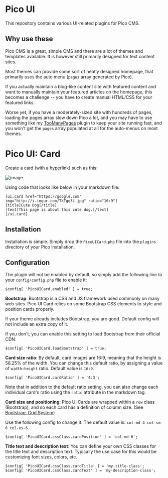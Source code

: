 # Pico UI

This repository contains various UI-related plugins for Pico CMS.

## Why use these

Pico CMS is a great, simple CMS and there are a lot of themes and templates available. It is however
still primarily designed for text content sites.

Most themes can provide some sort of neatly designed homepage, that primarily uses the auto menu
(`pages` array generated by Pico).

If you actually maintain a blog-like content site with featured content and want to manually maintain
your featured articles on the homepage, this becomes a challenge -- you have to create manual HTML/CSS
for your featured links.

Worse yet, if you have a moderately-sized site with hundreds of pages, loading the pages array slow
down Pico a lot, and you may have to use something like my [TooManyPages](https://github.com/bigicoin/PicoTooManyPages)
plugin to keep your site running fast, and you won't get the `pages` array populated at all for the
auto-menus on most themes.

# Pico UI: Card

Create a card (with a hyperlink) such as this:

![image](https://cloud.githubusercontent.com/assets/5854176/24847145/fc8b6728-1d73-11e7-9f25-11b93a3ae564.png)

Using code that looks like below in your markdown file:

```
[ui.card href="https://google.com" img="http://i.imgur.com/TkTgq3L.jpg" ratio="16:9"]
[title]Cute Dog[/title]
[text]This page is about this cute dog.[/text]
[/ui.card]
```

## Installation

Installation is simple. Simply drop the `PicoUICard.php` file into the `plugins` directory of your Pico installation.

## Configuration

The plugin will not be enabled by default, so simply add the following line to your
`config/config.php` file to enable it:

```
$config[ 'PicoUICard.enabled' ] = true;
```

**Bootstrap**: Bootstrap is a CSS and JS framework used commonly on many web sites. Pico UI Card relies on
some Bootstrap CSS elements to style and position cards properly.

If your theme already includes Bootstrap, you are good. Default config will not include an extra copy of it.

If you don't, you can enable this setting to load Bootstrap from their official CDN.

```
$config[ 'PicoUICard.loadBootstrap' ] = true;
```

**Card size ratio**: By default, card images are 16:9, meaning that the height is 56.25% of the width. You
can change this default ratio, by assigning a value of `width:height` ratio. Default value is `16:9`.

```
$config[ 'PicoUICard.cardRatio' ] = '4:3';
```

Note that in addition to the default ratio setting, you can also change each individual card's ratio using
the `ratio` attribute in the markdown tag.

**Card size and positioning**: Pico UI Cards are wrapped within a `row` class (Bootstrap), and so each card
has a definition of column size. (See [Bootstrap: Grid System](http://getbootstrap.com/css/#grid))

Use the following config to change it. The default value is: `col-md-4 col-sm-6 col-xs-6`.

```
$config[ 'PicoUICard.cssClass.cardPosition' ] = 'col-md-6';
```

**Title text and description text**: You can define your own CSS classes for the title text and description text.
Typically the use case for this would be customizing font sizes, colors, etc.

```
$config[ 'PicoUICard.cssClass.cardTitle' ] = 'my-title-class';
$config[ 'PicoUICard.cssClass.cardText' ] = 'my-description-class';
```
